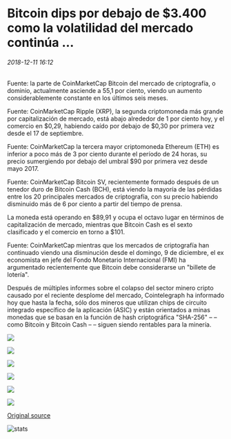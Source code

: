 # Bitcoin dips por debajo de $3.400 como la volatilidad del mercado continúa ...

###### 2018-12-11 16:12

Fuente: la parte de CoinMarketCap Bitcoin del mercado de criptografía, o dominio, actualmente asciende a 55,1 por ciento, viendo un aumento considerablemente constante en los últimos seis meses.

Fuente: CoinMarketCap Ripple (XRP), la segunda criptomoneda más grande por capitalización de mercado, está abajo alrededor de 1 por ciento hoy, y el comercio en $0,29, habiendo caído por debajo de $0,30 por primera vez desde el 17 de septiembre.

Fuente: CoinMarketCap la tercera mayor criptomoneda Ethereum (ETH) es inferior a poco más de 3 por ciento durante el período de 24 horas, su precio sumergiendo por debajo del umbral $90 por primera vez desde mayo 2017.

Fuente: CoinMarketCap Bitcoin SV, recientemente formado después de un tenedor duro de Bitcoin Cash (BCH), está viendo la mayoría de las pérdidas entre los 20 principales mercados de criptografía, con su precio habiendo disminuido más de 6 por ciento a partir del tiempo de prensa.

La moneda está operando en $89,91 y ocupa el octavo lugar en términos de capitalización de mercado, mientras que Bitcoin Cash es el sexto clasificado y el comercio en torno a $101.

Fuente: CoinMarketCap mientras que los mercados de criptografía han continuado viendo una disminución desde el domingo, 9 de diciembre, el ex economista en jefe del Fondo Monetario Internacional (FMI) ha argumentado recientemente que Bitcoin debe considerarse un "billete de lotería".

Después de múltiples informes sobre el colapso del sector minero cripto causado por el reciente desplome del mercado, Cointelegraph ha informado hoy que hasta la fecha, sólo dos mineros que utilizan chips de circuito integrado específico de la aplicación (ASIC) y están orientados a minas monedas que se basan en la función de hash criptográfica "SHA-256" – – como Bitcoin y Bitcoin Cash – – siguen siendo rentables para la minería.

![](https://s3.cointelegraph.com/storage/uploads/view/ff2648769d7f492aaabffc2fbe8561ff.png)

![](https://s3.cointelegraph.com/storage/uploads/view/77ef0965e3735f15a170ed758346540c.png)

![](https://s3.cointelegraph.com/storage/uploads/view/d12789ff06bf57fcd0d15b30049e6b50.png)

![](https://s3.cointelegraph.com/storage/uploads/view/bb9a871428b8ad16e0f8dbd817d6a7d7.png)

![](https://s3.cointelegraph.com/storage/uploads/view/ccfe70c908d3f47d8011bd812c657818.png)

![](https://s3.cointelegraph.com/storage/uploads/view/5b618d7b8690fe5c711f85a6f71727cc.png)

[Original source](https://cointelegraph.com/news/bitcoin-dips-below-3-400-as-market-volatility-continues)

![stats](https://c.statcounter.com/11760860/0/a89fa40b/1/ "stats")